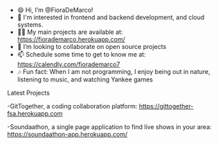 - 😄 Hi, I’m @FioraDeMarco!
- 🌱 I'm interested in frontend and backend development, and cloud systems.
- 👩‍💻 My main projects are available at: https://fiorademarco.herokuapp.com/
- 💞️ I’m looking to collaborate on open source projects
- 📫 Schedule some time to get to know me at: https://calendly.com/fiorademarco7
- 🎶 Fun fact: When I am not programming, I enjoy being out in nature, listening to music, and watching Yankee games



Latest Projects
             
-GitTogether, a coding collaboration platform: https://gittogether-fsa.herokuapp.com 

-Soundaathon, a single page application to find live shows in your area: https://soundaathon-app.herokuapp.com/

<!---
FioraDeMarco/FioraDeMarco is a ✨ special ✨ repository because its `README.md` (this file) appears on your GitHub profile.
You can click the Preview link to take a look at your changes.
--->
